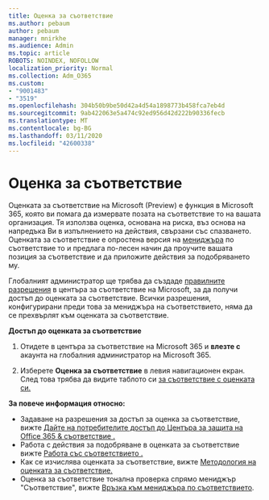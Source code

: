 ```yaml
---
title: Оценка за съответствие
ms.author: pebaum
author: pebaum
manager: mnirkhe
ms.audience: Admin
ms.topic: article
ROBOTS: NOINDEX, NOFOLLOW
localization_priority: Normal
ms.collection: Adm_O365
ms.custom:
- "9001483"
- "3519"
ms.openlocfilehash: 304b50b9be50d42a4d54a1898773b458fca7eb4d
ms.sourcegitcommit: 9ab422063e5a474c92ed956d42d222b90336fecb
ms.translationtype: MT
ms.contentlocale: bg-BG
ms.lasthandoff: 03/11/2020
ms.locfileid: "42600338"
---
```

# <a name="compliance-score"></a>Оценка за съответствие

Оценката за съответствие на Microsoft (Preview) е функция в Microsoft 365, която ви помага да измервате позата на съответствие то на вашата организация. Тя използва оценка, основана на риска, въз основа на напредъка Ви в изпълнението на действия, свързани със спазването.   Оценката за съответствие е опростена версия на [мениджъра](https://docs.microsoft.com/microsoft-365/compliance/compliance-manager-overview) по съответствие то и предлага по-лесен начин да проучите вашата позиция за съответствие и да приложите действия за подобряването му. 

Глобалният администратор ще трябва да създаде [правилните разрешения](https://docs.microsoft.com/microsoft-365/security/office-365-security/permissions-in-the-security-and-compliance-center) в центъра за съответствие на Microsoft, за да получи достъп до оценката за съответствие.  Всички разрешения, конфигурирани преди това за мениджъра на съответствието, няма да се прехвърлят към оценката за съответствие.

**Достъп до оценката за съответствие**

1. Отидете в центъра за съответствие на Microsoft 365 и **влезте с** акаунта на глобалния администратор на Microsoft 365.

2. Изберете **Оценка за съответствие** в левия навигационен екран. След това трябва да видите таблото си [за съответствие с оценката си.](https://docs.microsoft.com/microsoft-365/compliance/compliance-score-setup#understand-the-compliance-score-dashboard)
 

**За повече информация относно:**

- Задаване на разрешения за достъп за оценка за съответствие, вижте [Дайте на потребителите достъп до Центъра за защита на Office 365 & съответствие .](https://docs.microsoft.com/microsoft-365/security/office-365-security/grant-access-to-the-security-and-compliance-center)
- Работа с действия за подобряване в оценката за съответствие вижте [Работа със съответствието .](https://docs.microsoft.com/microsoft-365/compliance/working-with-compliance-score)
- Как се изчислява оценката за съответствие, вижте [Методология на оценката за съответствие.](https://docs.microsoft.com/microsoft-365/compliance/compliance-score-methodology)
- Оценка за съответствие тонална проверка спрямо мениджър "Съответствие", вижте [Връзка към мениджъра по съответствието](https://docs.microsoft.com/microsoft-365/compliance/compliance-score#relationship-to-compliance-manager).

